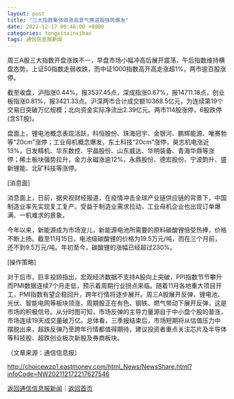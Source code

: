 ```yaml
---
layout: post
title: "三大指数集体收涨高景气赛道股强势爆发"
date: 2021-12-17 09:48:00 +0800
categories: tongxinxinxibao
tags: 通信信息报新闻
---
```

<p>周三A股三大指数开盘涨跌不一，早盘市场小幅冲高后展开震荡，午后指数维持横盘态势，上证50指数走弱收跌，而中证1000指数高开高走涨超1%，两市逾百股涨停。</p><p>截至收盘，沪指涨0.44%，报3537.45点，深成指涨0.67%，报14711.18点，创业板指涨0.81%，报3421.33点。沪深两市合计成交额10368.5亿元，为连续第19个交易日突破万亿规模；北向资金实际净流出2.39亿元。两市114股涨停，6股跌停(含ST股)。</p><p>盘面上，锂电池概念表现活跃，科恒股份、珠海冠宇、金银河、鹏辉能源、唯赛勃等“20cm”涨停；工业母机概念爆发，东土科技“20cm”涨停，昊志机电涨近13%，日发精机、华东数控、宇晶股份、山东威达、华明装备、青海华鼎等涨停；稀土板块强势拉升，金力永磁涨逾12%，永鼎股份、德宏股份、宁波韵升、盛新锂能、北矿科技等涨停。</p><p>[消息面]</p><p>消息面上，日前，据央视财经报道，在疫情冲击全球产业链供应链的背景下，中国制造业率先实现复工复产。受益于制造业需求拉动，工业母机企业也出现订单爆满、一机难求的景象。</p><p>今年以来，新能源成为市场宠儿，新能源电池所需要的原料碳酸锂倍受热捧，价格不断上扬。截至11月15日，电池级碳酸锂的价格为19.5万元/吨，而在三个月前，还不到9.5万元/吨。年初至今，碳酸锂的涨幅已经超过230%。</p><p>[操作策略]</p><p>对于后市，巨丰投顾指出，宏观经济数据不支持A股向上突破，PPI指数节节攀升而PMI数据连续7个月走低，预示着周期行业拐点来临。随着11月各地重大项目开工，PMI指数有望企稳回升，跨年行情将逐步展开。周三A股展开反弹，锂电池、光伏、智能电网等板块领涨，周期股正在有色、钢铁、燃气带动下展开反弹，这是市场的积极信号。从分时图可知，市场反弹的主导力量源自于中小盘个股的普涨，市场连续19天成交量破万亿。总体看，三季报结束后，市场短期将从估值压力中摆脱出来，超跌反弹乃至跨年行情都值得期待，建议投资者重点关注芯片及半导体等科技股、超跌创业板次新股及券商板块。</p><p class="em_media">（文章来源：通信信息报）</p>

<http://choicewzp1.eastmoney.com/html_News/NewsShare.html?infoCode=NW202112172217627546>

[返回通信信息报新闻](//finews.withounder.com/category/tongxinxinxibao.html)｜[返回首页](//finews.withounder.com/)